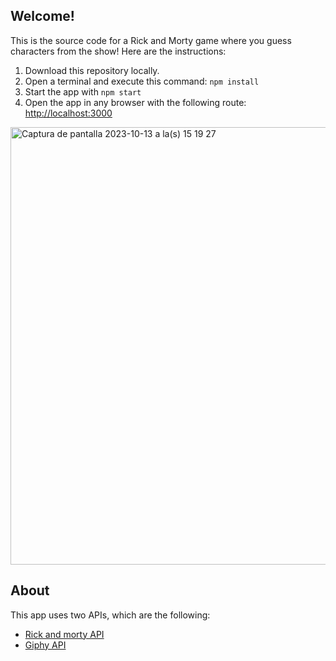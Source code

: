 ## Welcome! 

This is the source code for a Rick and Morty game where you guess characters from the show! Here are the instructions:

1. Download this repository locally.
2. Open a terminal and execute this command: `npm install`
3. Start the app with `npm start`
4. Open the app in any browser with the following route: <http://localhost:3000>

<img width="700" alt="Captura de pantalla 2023-10-13 a la(s) 15 19 27" src="https://github.com/Laurarestrepo03/Reto-7-Hackathon/assets/69609680/5cb452e0-8a49-4b98-b022-6c4beebd5dc3">

## About

This app uses two APIs, which are the following:
- [Rick and morty API](https://rickandmortyapi.com/documentation/#rest)
- [Giphy API](https://developers.giphy.com/docs/api/endpoint#trending)
